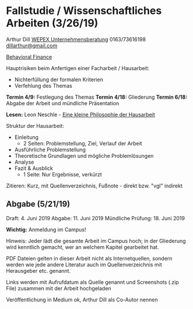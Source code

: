 

# Fallstudie / Wissenschaftliches Arbeiten (3/26/19)

Arthur Dill
[WEPEX Unternehmensberatung](https://www.wepex.de/site/)
0163/73616198
dillarthur@gmail.com

[Behavioral Finance](https://www.investopedia.com/terms/b/behavioralfinance.asp)

Hauptrisiken beim Anfertigen einer Facharbeit / Hausarbeit:
- Nichterfüllung der formalen Kriterien
- Verfehlung des Themas

**Termin 4/9:** Festlegung des Themas
**Termin 4/18:** Gliederung
**Termin 6/18:** Abgabe der Arbeit und mündliche Präsentation

**Lesen:** Leon Neschle - [Eine kleine Philosophie der Hausarbeit](http://www.neschle.de/index.php/blog/leon-neschle-34-7-woche-2008/)

Struktur der Hausarbeit:
- Einleitung
	- 2 Seiten: Problemstellung, Ziel, Verlauf der Arbeit
- Ausführliche Problemstellung
- Theoretische Grundlagen und mögliche Problemlösungen
- Analyse
- Fazit & Ausblick
	- 1 Seite: Nur Ergebnisse, verkürzt

Zitieren: Kurz, mit Quellenverzeichnis, Fußnote - direkt bzw. "vgl" indirekt

## Abgabe (5/21/19)

Draft: 4. Juni 2019
Abgabe: 11. Juni 2019
Mündliche Prüfung: 18. Juni 2019

**Wichtig:** Anmeldung im Campus!

Hinweis: Jeder lädt die gesamte Arbeit im Campus hoch; in der Gliederung wird kenntlich gemacht, wer an welchem Kapitel gearbeitet hat.

PDF Dateien gelten in dieser Arbeit nicht als Internetquellen, sondern werden wie jede andere Literatur auch im Quellenverzeichnis mit Herausgeber etc. genannt.

Links werden mit Aufrufdatum als Quelle genannt und Screenshots (.zip File) zusammen mit der Arbeit hochgeladen

Veröffentlichung in Medium ok, Arthur Dill als Co-Autor nennen


<!--stackedit_data:
eyJoaXN0b3J5IjpbLTE1ODcwMzYyNjQsMTYyOTc1OTMzOCwyMD
c0ODE4ODczLDEwNjExNjE2MjddfQ==
-->